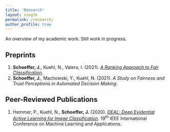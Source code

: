 ```yaml
---
title: 'Research'
layout: single
permalink: /research/
author_profile: true
---
```


An overview of my academic work. Still work in progress.

## Preprints
1. **Schoeffer, J.**, Kuehl, N., Valera, I. (2021). [*A Ranking Approach to Fair Classification*](https://arxiv.org/pdf/2102.04565.pdf).
2. **Schoeffer, J.**, Machowski, Y., Kuehl, N. (2021). *A Study on Fairness and Trust Perceptions in Automated Decision Making*.

## Peer-Reviewed Publications
1. Hemmer, P., Kuehl, N., **Schoeffer, J.** (2020). [*DEAL: Deep Evidential Active Learning for Image Classification*](https://arxiv.org/pdf/2007.11344.pdf). 19<sup>th</sup> IEEE International Conference on Machine Learning and Applications. 
